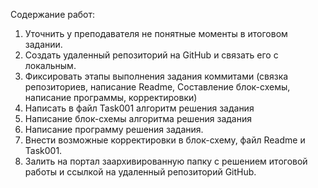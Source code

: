 Содержание работ:
1. Уточнить у преподавателя не понятные моменты в итоговом задании.
2. Создать удаленный репозиторий на GitHub и связать его с локальным.
3. Фиксировать этапы выполнения задания коммитами (связка репозиториев, написание Readme, Составление блок-схемы, написание программы, корректировки)
4. Написать в файл Task001 алгоритм решения задания
5. Написание блок-схемы алгоритма решения задания
6. Написание программу решения задания.
7. Внести возможные корректировки в блок-схему, файл Readme и Task001.
8. Залить на портал заархивированную папку с решением итоговой работы и ссылкой на удаленный репозиторий GitHub.